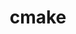 ---
title: "cmake"
layout: cache
categories: [package, develop-2025-01-19]
meta: {"versions": ["3.25.3", "3.31.4"], "compilers": ["gcc@=10.5.0", "gcc@=11.1.0", "gcc@=11.4.0", "gcc@=12.3.0", "gcc@=12.4.0", "gcc@=13.2.0", "gcc@=13.3.0", "gcc@=7.3.1", "gcc@=7.5.0", "gcc@=9.4.0", "oneapi@=2024.1.0", "oneapi@=2024.2.1"], "oss": ["amzn2", "centos7", "rhel8", "ubuntu18.04", "ubuntu20.04", "ubuntu22.04", "ubuntu24.04"], "platforms": ["linux"], "targets": ["aarch64", "neoverse_v1", "neoverse_v2", "ppc64le", "x86_64_v3", "x86_64_v4"], "stacks": ["aws-isc", "aws-isc-aarch64", "aws-pcluster-neoverse_v1", "aws-pcluster-x86_64_v4", "bootstrap-x86_64-linux-gnu", "build_systems", "data-vis-sdk", "developer-tools-aarch64-linux-gnu", "developer-tools-x86_64_v3-linux-gnu", "e4s", "e4s-neoverse-v2", "e4s-oneapi", "e4s-power", "e4s-rocm-external", "hep", "ml-linux-aarch64-cpu", "ml-linux-aarch64-cuda", "ml-linux-x86_64-cpu", "ml-linux-x86_64-cuda", "ml-linux-x86_64-rocm", "radiuss", "radiuss-aws", "radiuss-aws-aarch64", "root", "tutorial"], "num_specs": 32, "num_specs_by_stack": {"aws-isc-aarch64": 1, "root": 32, "radiuss-aws-aarch64": 2, "aws-pcluster-neoverse_v1": 1, "aws-pcluster-x86_64_v4": 4, "radiuss-aws": 2, "aws-isc": 1, "developer-tools-x86_64_v3-linux-gnu": 1, "developer-tools-aarch64-linux-gnu": 1, "radiuss": 2, "build_systems": 1, "e4s-power": 3, "data-vis-sdk": 1, "e4s-neoverse-v2": 3, "e4s-rocm-external": 2, "e4s": 4, "tutorial": 3, "hep": 1, "e4s-oneapi": 3, "ml-linux-aarch64-cuda": 1, "ml-linux-aarch64-cpu": 1, "ml-linux-x86_64-cpu": 1, "ml-linux-x86_64-rocm": 1, "ml-linux-x86_64-cuda": 1, "bootstrap-x86_64-linux-gnu": 1}}
spec_details: [{"hash": "6zzxxz7pikdz4veuvs2vqfwezx3jwy6p", "compiler": "gcc@=7.3.1", "versions": ["3.31.4"], "os": "amzn2", "platform": "linux", "target": "aarch64", "variants": ["build_system=generic", "build_type=Release", "~doc", "+ncurses", "+ownlibs", "~qtgui"], "stacks": ["aws-isc-aarch64", "root", "radiuss-aws-aarch64"], "size": "-", "tarball": "https://binaries.spack.io/develop-2025-01-19/build_cache/linux-amzn2-aarch64/gcc-7.3.1/cmake-3.31.4/linux-amzn2-aarch64-gcc-7.3.1-cmake-3.31.4-6zzxxz7pikdz4veuvs2vqfwezx3jwy6p.spack"}, {"hash": "px7cu2jz5fw54sazaiewmfvzilfanh55", "compiler": "gcc@=7.3.1", "versions": ["3.31.4"], "os": "amzn2", "platform": "linux", "target": "aarch64", "variants": ["build_system=generic", "build_type=Release", "~doc", "+ncurses", "+ownlibs", "~qtgui"], "stacks": ["root", "radiuss-aws-aarch64"], "size": "-", "tarball": "https://binaries.spack.io/develop-2025-01-19/build_cache/linux-amzn2-aarch64/gcc-7.3.1/cmake-3.31.4/linux-amzn2-aarch64-gcc-7.3.1-cmake-3.31.4-px7cu2jz5fw54sazaiewmfvzilfanh55.spack"}, {"hash": "7es5olh4mbnwvtm5ikkszryjjbarkevc", "compiler": "gcc@=12.4.0", "versions": ["3.31.4"], "os": "amzn2", "platform": "linux", "target": "neoverse_v1", "variants": ["build_system=generic", "build_type=Release", "~doc", "+ncurses", "+ownlibs", "~qtgui"], "stacks": ["root", "aws-pcluster-neoverse_v1"], "size": "-", "tarball": "https://binaries.spack.io/develop-2025-01-19/build_cache/linux-amzn2-neoverse_v1/gcc-12.4.0/cmake-3.31.4/linux-amzn2-neoverse_v1-gcc-12.4.0-cmake-3.31.4-7es5olh4mbnwvtm5ikkszryjjbarkevc.spack"}, {"hash": "sfkxdpttb6by5oaajoik6hp2vmc5thjq", "compiler": "gcc@=12.4.0", "versions": ["3.31.4"], "os": "amzn2", "platform": "linux", "target": "x86_64_v3", "variants": ["build_system=generic", "build_type=Release", "~doc", "+ncurses", "+ownlibs", "~qtgui"], "stacks": ["root", "aws-pcluster-x86_64_v4"], "size": "-", "tarball": "https://binaries.spack.io/develop-2025-01-19/build_cache/linux-amzn2-x86_64_v3/gcc-12.4.0/cmake-3.31.4/linux-amzn2-x86_64_v3-gcc-12.4.0-cmake-3.31.4-sfkxdpttb6by5oaajoik6hp2vmc5thjq.spack"}, {"hash": "263vbhwtin6cwbiehialko3ytcqvnvcw", "compiler": "gcc@=7.3.1", "versions": ["3.31.4"], "os": "amzn2", "platform": "linux", "target": "x86_64_v3", "variants": ["build_system=generic", "build_type=Release", "~doc", "+ncurses", "+ownlibs", "~qtgui"], "stacks": ["root", "radiuss-aws", "aws-isc"], "size": "-", "tarball": "https://binaries.spack.io/develop-2025-01-19/build_cache/linux-amzn2-x86_64_v3/gcc-7.3.1/cmake-3.31.4/linux-amzn2-x86_64_v3-gcc-7.3.1-cmake-3.31.4-263vbhwtin6cwbiehialko3ytcqvnvcw.spack"}, {"hash": "pw7gssoo7fxafok5mpruv5iv6ljxfb74", "compiler": "gcc@=7.3.1", "versions": ["3.31.4"], "os": "amzn2", "platform": "linux", "target": "x86_64_v3", "variants": ["build_system=generic", "build_type=Release", "~doc", "+ncurses", "+ownlibs", "~qtgui"], "stacks": ["root", "radiuss-aws"], "size": "-", "tarball": "https://binaries.spack.io/develop-2025-01-19/build_cache/linux-amzn2-x86_64_v3/gcc-7.3.1/cmake-3.31.4/linux-amzn2-x86_64_v3-gcc-7.3.1-cmake-3.31.4-pw7gssoo7fxafok5mpruv5iv6ljxfb74.spack"}, {"hash": "mlwq2xt3fcw6oyextq35lsra6k4tni53", "compiler": "oneapi@=2024.1.0", "versions": ["3.31.4"], "os": "amzn2", "platform": "linux", "target": "x86_64_v3", "variants": ["build_system=generic", "build_type=Release", "~doc", "+ncurses", "+ownlibs", "~qtgui"], "stacks": ["root", "aws-pcluster-x86_64_v4"], "size": "-", "tarball": "https://binaries.spack.io/develop-2025-01-19/build_cache/linux-amzn2-x86_64_v3/oneapi-2024.1.0/cmake-3.31.4/linux-amzn2-x86_64_v3-oneapi-2024.1.0-cmake-3.31.4-mlwq2xt3fcw6oyextq35lsra6k4tni53.spack"}, {"hash": "h3fy5agl4tawbdhpbhqzfonjdmpkcett", "compiler": "gcc@=12.4.0", "versions": ["3.31.4"], "os": "amzn2", "platform": "linux", "target": "x86_64_v4", "variants": ["build_system=generic", "build_type=Release", "~doc", "+ncurses", "+ownlibs", "~qtgui"], "stacks": ["root", "aws-pcluster-x86_64_v4"], "size": "-", "tarball": "https://binaries.spack.io/develop-2025-01-19/build_cache/linux-amzn2-x86_64_v4/gcc-12.4.0/cmake-3.31.4/linux-amzn2-x86_64_v4-gcc-12.4.0-cmake-3.31.4-h3fy5agl4tawbdhpbhqzfonjdmpkcett.spack"}, {"hash": "xid7avv66bmqik5w3ckdrtyae7xoxspn", "compiler": "oneapi@=2024.1.0", "versions": ["3.31.4"], "os": "amzn2", "platform": "linux", "target": "x86_64_v4", "variants": ["build_system=generic", "build_type=Release", "~doc", "+ncurses", "+ownlibs", "~qtgui"], "stacks": ["root", "aws-pcluster-x86_64_v4"], "size": "-", "tarball": "https://binaries.spack.io/develop-2025-01-19/build_cache/linux-amzn2-x86_64_v4/oneapi-2024.1.0/cmake-3.31.4/linux-amzn2-x86_64_v4-oneapi-2024.1.0-cmake-3.31.4-xid7avv66bmqik5w3ckdrtyae7xoxspn.spack"}, {"hash": "gzduxkpgut77rc2xlfrrtos3zzrhi3lw", "compiler": "gcc@=10.5.0", "versions": ["3.31.4"], "os": "centos7", "platform": "linux", "target": "x86_64_v3", "variants": ["build_system=generic", "build_type=Release", "~doc", "+ncurses", "+ownlibs", "~qtgui"], "stacks": ["root", "developer-tools-x86_64_v3-linux-gnu"], "size": "-", "tarball": "https://binaries.spack.io/develop-2025-01-19/build_cache/linux-centos7-x86_64_v3/gcc-10.5.0/cmake-3.31.4/linux-centos7-x86_64_v3-gcc-10.5.0-cmake-3.31.4-gzduxkpgut77rc2xlfrrtos3zzrhi3lw.spack"}, {"hash": "5pgykue5cskhvigkgj2vby6ly4unk4jv", "compiler": "gcc@=13.3.0", "versions": ["3.31.4"], "os": "rhel8", "platform": "linux", "target": "aarch64", "variants": ["build_system=generic", "build_type=Release", "~doc", "+ncurses", "+ownlibs", "~qtgui"], "stacks": ["root", "developer-tools-aarch64-linux-gnu"], "size": "-", "tarball": "https://binaries.spack.io/develop-2025-01-19/build_cache/linux-rhel8-aarch64/gcc-13.3.0/cmake-3.31.4/linux-rhel8-aarch64-gcc-13.3.0-cmake-3.31.4-5pgykue5cskhvigkgj2vby6ly4unk4jv.spack"}, {"hash": "z4e3rthdswepgr6eqpbshkwd2z63qv6j", "compiler": "gcc@=7.5.0", "versions": ["3.31.4"], "os": "ubuntu18.04", "platform": "linux", "target": "x86_64_v3", "variants": ["build_system=generic", "build_type=Release", "~doc", "+ncurses", "+ownlibs", "~qtgui"], "stacks": ["root", "radiuss", "build_systems"], "size": "-", "tarball": "https://binaries.spack.io/develop-2025-01-19/build_cache/linux-ubuntu18.04-x86_64_v3/gcc-7.5.0/cmake-3.31.4/linux-ubuntu18.04-x86_64_v3-gcc-7.5.0-cmake-3.31.4-z4e3rthdswepgr6eqpbshkwd2z63qv6j.spack"}, {"hash": "6thfj23w6cps3vowgo43lxze5xsczgjd", "compiler": "gcc@=7.5.0", "versions": ["3.31.4"], "os": "ubuntu18.04", "platform": "linux", "target": "x86_64_v3", "variants": ["build_system=generic", "build_type=Release", "~doc", "+ncurses", "+ownlibs", "~qtgui"], "stacks": ["root", "radiuss"], "size": "-", "tarball": "https://binaries.spack.io/develop-2025-01-19/build_cache/linux-ubuntu18.04-x86_64_v3/gcc-7.5.0/cmake-3.31.4/linux-ubuntu18.04-x86_64_v3-gcc-7.5.0-cmake-3.31.4-6thfj23w6cps3vowgo43lxze5xsczgjd.spack"}, {"hash": "ua7ptmjbzsuizc6ah5nc5v6y2djhxvsv", "compiler": "gcc@=9.4.0", "versions": ["3.31.4"], "os": "ubuntu20.04", "platform": "linux", "target": "ppc64le", "variants": ["build_system=generic", "build_type=Release", "~doc", "+ncurses", "+ownlibs", "~qtgui"], "stacks": ["root", "e4s-power"], "size": "-", "tarball": "https://binaries.spack.io/develop-2025-01-19/build_cache/linux-ubuntu20.04-ppc64le/gcc-9.4.0/cmake-3.31.4/linux-ubuntu20.04-ppc64le-gcc-9.4.0-cmake-3.31.4-ua7ptmjbzsuizc6ah5nc5v6y2djhxvsv.spack"}, {"hash": "otlpeyhf56hl36djw2e73sirxbrgofor", "compiler": "gcc@=9.4.0", "versions": ["3.31.4"], "os": "ubuntu20.04", "platform": "linux", "target": "ppc64le", "variants": ["build_system=generic", "build_type=Release", "~doc", "+ncurses", "+ownlibs", "~qtgui"], "stacks": ["root", "e4s-power"], "size": "-", "tarball": "https://binaries.spack.io/develop-2025-01-19/build_cache/linux-ubuntu20.04-ppc64le/gcc-9.4.0/cmake-3.31.4/linux-ubuntu20.04-ppc64le-gcc-9.4.0-cmake-3.31.4-otlpeyhf56hl36djw2e73sirxbrgofor.spack"}, {"hash": "uu5iu5qhcgauf3z2dmntnwcgtgd3j3sp", "compiler": "gcc@=9.4.0", "versions": ["3.25.3"], "os": "ubuntu20.04", "platform": "linux", "target": "ppc64le", "variants": ["build_system=generic", "build_type=Release", "~doc", "+ncurses", "+ownlibs", "patches=dbc3892", "~qtgui"], "stacks": ["root", "e4s-power"], "size": "-", "tarball": "https://binaries.spack.io/develop-2025-01-19/build_cache/linux-ubuntu20.04-ppc64le/gcc-9.4.0/cmake-3.25.3/linux-ubuntu20.04-ppc64le-gcc-9.4.0-cmake-3.25.3-uu5iu5qhcgauf3z2dmntnwcgtgd3j3sp.spack"}, {"hash": "pzgw4xkr5gy7zdwsyrcdmx5epljx7gij", "compiler": "gcc@=11.1.0", "versions": ["3.31.4"], "os": "ubuntu20.04", "platform": "linux", "target": "x86_64_v3", "variants": ["build_system=generic", "build_type=Release", "~doc", "+ncurses", "~ownlibs", "~qtgui"], "stacks": ["root", "data-vis-sdk"], "size": "-", "tarball": "https://binaries.spack.io/develop-2025-01-19/build_cache/linux-ubuntu20.04-x86_64_v3/gcc-11.1.0/cmake-3.31.4/linux-ubuntu20.04-x86_64_v3-gcc-11.1.0-cmake-3.31.4-pzgw4xkr5gy7zdwsyrcdmx5epljx7gij.spack"}, {"hash": "zx6asu3z4auy5ph42p7d4b6cmbayjovh", "compiler": "gcc@=11.4.0", "versions": ["3.31.4"], "os": "ubuntu22.04", "platform": "linux", "target": "neoverse_v2", "variants": ["build_system=generic", "build_type=Release", "~doc", "+ncurses", "+ownlibs", "~qtgui"], "stacks": ["root", "e4s-neoverse-v2"], "size": "-", "tarball": "https://binaries.spack.io/develop-2025-01-19/build_cache/linux-ubuntu22.04-neoverse_v2/gcc-11.4.0/cmake-3.31.4/linux-ubuntu22.04-neoverse_v2-gcc-11.4.0-cmake-3.31.4-zx6asu3z4auy5ph42p7d4b6cmbayjovh.spack"}, {"hash": "hgrtpzbnksjmufzdy46o5ry56cfl2yay", "compiler": "gcc@=11.4.0", "versions": ["3.31.4"], "os": "ubuntu22.04", "platform": "linux", "target": "neoverse_v2", "variants": ["build_system=generic", "build_type=Release", "~doc", "+ncurses", "+ownlibs", "~qtgui"], "stacks": ["root", "e4s-neoverse-v2"], "size": "-", "tarball": "https://binaries.spack.io/develop-2025-01-19/build_cache/linux-ubuntu22.04-neoverse_v2/gcc-11.4.0/cmake-3.31.4/linux-ubuntu22.04-neoverse_v2-gcc-11.4.0-cmake-3.31.4-hgrtpzbnksjmufzdy46o5ry56cfl2yay.spack"}, {"hash": "ac6fqehoyu6vekkd2uxs56wyibosy2wr", "compiler": "gcc@=11.4.0", "versions": ["3.25.3"], "os": "ubuntu22.04", "platform": "linux", "target": "neoverse_v2", "variants": ["build_system=generic", "build_type=Release", "~doc", "+ncurses", "+ownlibs", "patches=dbc3892", "~qtgui"], "stacks": ["root", "e4s-neoverse-v2"], "size": "-", "tarball": "https://binaries.spack.io/develop-2025-01-19/build_cache/linux-ubuntu22.04-neoverse_v2/gcc-11.4.0/cmake-3.25.3/linux-ubuntu22.04-neoverse_v2-gcc-11.4.0-cmake-3.25.3-ac6fqehoyu6vekkd2uxs56wyibosy2wr.spack"}, {"hash": "b3kir4xmdkspeei4jrubdlyccms6xjwg", "compiler": "gcc@=11.4.0", "versions": ["3.31.4"], "os": "ubuntu22.04", "platform": "linux", "target": "x86_64_v3", "variants": ["build_system=generic", "build_type=Release", "~doc", "+ncurses", "+ownlibs", "~qtgui"], "stacks": ["root", "e4s-rocm-external", "e4s", "tutorial"], "size": "-", "tarball": "https://binaries.spack.io/develop-2025-01-19/build_cache/linux-ubuntu22.04-x86_64_v3/gcc-11.4.0/cmake-3.31.4/linux-ubuntu22.04-x86_64_v3-gcc-11.4.0-cmake-3.31.4-b3kir4xmdkspeei4jrubdlyccms6xjwg.spack"}, {"hash": "es3fgyfyzytkuvtfctfwjdy3nddgsq3f", "compiler": "gcc@=11.4.0", "versions": ["3.31.4"], "os": "ubuntu22.04", "platform": "linux", "target": "x86_64_v3", "variants": ["build_system=generic", "build_type=Release", "~doc", "+ncurses", "+ownlibs", "~qtgui"], "stacks": ["root", "e4s"], "size": "-", "tarball": "https://binaries.spack.io/develop-2025-01-19/build_cache/linux-ubuntu22.04-x86_64_v3/gcc-11.4.0/cmake-3.31.4/linux-ubuntu22.04-x86_64_v3-gcc-11.4.0-cmake-3.31.4-es3fgyfyzytkuvtfctfwjdy3nddgsq3f.spack"}, {"hash": "v25gzujqom24m5p5j35w45dowlhv7sj2", "compiler": "gcc@=11.4.0", "versions": ["3.31.4"], "os": "ubuntu22.04", "platform": "linux", "target": "x86_64_v3", "variants": ["build_system=generic", "build_type=Release", "~doc", "+ncurses", "+ownlibs", "~qtgui"], "stacks": ["root", "hep"], "size": "-", "tarball": "https://binaries.spack.io/develop-2025-01-19/build_cache/linux-ubuntu22.04-x86_64_v3/gcc-11.4.0/cmake-3.31.4/linux-ubuntu22.04-x86_64_v3-gcc-11.4.0-cmake-3.31.4-v25gzujqom24m5p5j35w45dowlhv7sj2.spack"}, {"hash": "5igzl4dnsyczmypmpciipgwtzau5il37", "compiler": "gcc@=11.4.0", "versions": ["3.25.3"], "os": "ubuntu22.04", "platform": "linux", "target": "x86_64_v3", "variants": ["build_system=generic", "build_type=Release", "~doc", "+ncurses", "+ownlibs", "patches=dbc3892", "~qtgui"], "stacks": ["root", "e4s-rocm-external", "e4s"], "size": "-", "tarball": "https://binaries.spack.io/develop-2025-01-19/build_cache/linux-ubuntu22.04-x86_64_v3/gcc-11.4.0/cmake-3.25.3/linux-ubuntu22.04-x86_64_v3-gcc-11.4.0-cmake-3.25.3-5igzl4dnsyczmypmpciipgwtzau5il37.spack"}, {"hash": "f6bq7ucp27wlsbeqzpo2f5pvinazkpbp", "compiler": "gcc@=11.4.0", "versions": ["3.31.4"], "os": "ubuntu22.04", "platform": "linux", "target": "x86_64_v3", "variants": ["build_system=generic", "build_type=Release", "~doc", "+ncurses", "+ownlibs", "~qtgui"], "stacks": ["root", "e4s"], "size": "-", "tarball": "https://binaries.spack.io/develop-2025-01-19/build_cache/linux-ubuntu22.04-x86_64_v3/gcc-11.4.0/cmake-3.31.4/linux-ubuntu22.04-x86_64_v3-gcc-11.4.0-cmake-3.31.4-f6bq7ucp27wlsbeqzpo2f5pvinazkpbp.spack"}, {"hash": "mm2iqpfynhbept74hvm2h6med4c4drba", "compiler": "gcc@=11.4.0", "versions": ["3.31.4"], "os": "ubuntu22.04", "platform": "linux", "target": "x86_64_v3", "variants": ["build_system=generic", "build_type=Release", "~doc", "+ncurses", "+ownlibs", "~qtgui"], "stacks": ["root", "tutorial"], "size": "-", "tarball": "https://binaries.spack.io/develop-2025-01-19/build_cache/linux-ubuntu22.04-x86_64_v3/gcc-11.4.0/cmake-3.31.4/linux-ubuntu22.04-x86_64_v3-gcc-11.4.0-cmake-3.31.4-mm2iqpfynhbept74hvm2h6med4c4drba.spack"}, {"hash": "qfmoozklckgzvyxv5xe2sykubemycjgl", "compiler": "oneapi@=2024.2.1", "versions": ["3.31.4"], "os": "ubuntu22.04", "platform": "linux", "target": "x86_64_v3", "variants": ["build_system=generic", "build_type=Release", "~doc", "+ncurses", "+ownlibs", "~qtgui"], "stacks": ["root", "e4s-oneapi"], "size": "-", "tarball": "https://binaries.spack.io/develop-2025-01-19/build_cache/linux-ubuntu22.04-x86_64_v3/oneapi-2024.2.1/cmake-3.31.4/linux-ubuntu22.04-x86_64_v3-oneapi-2024.2.1-cmake-3.31.4-qfmoozklckgzvyxv5xe2sykubemycjgl.spack"}, {"hash": "pdepekym65pdi7bwqvvwobcofjqujb4b", "compiler": "oneapi@=2024.2.1", "versions": ["3.31.4"], "os": "ubuntu22.04", "platform": "linux", "target": "x86_64_v3", "variants": ["build_system=generic", "build_type=Release", "~doc", "+ncurses", "+ownlibs", "~qtgui"], "stacks": ["root", "e4s-oneapi"], "size": "-", "tarball": "https://binaries.spack.io/develop-2025-01-19/build_cache/linux-ubuntu22.04-x86_64_v3/oneapi-2024.2.1/cmake-3.31.4/linux-ubuntu22.04-x86_64_v3-oneapi-2024.2.1-cmake-3.31.4-pdepekym65pdi7bwqvvwobcofjqujb4b.spack"}, {"hash": "dxqc64hihsf7vcoornjknikagqm4p4rp", "compiler": "gcc@=12.3.0", "versions": ["3.31.4"], "os": "ubuntu22.04", "platform": "linux", "target": "x86_64_v3", "variants": ["build_system=generic", "build_type=Release", "~doc", "+ncurses", "+ownlibs", "~qtgui"], "stacks": ["root", "tutorial"], "size": "-", "tarball": "https://binaries.spack.io/develop-2025-01-19/build_cache/linux-ubuntu22.04-x86_64_v3/gcc-12.3.0/cmake-3.31.4/linux-ubuntu22.04-x86_64_v3-gcc-12.3.0-cmake-3.31.4-dxqc64hihsf7vcoornjknikagqm4p4rp.spack"}, {"hash": "ecfucjhevztsopv77rcr5by5ralwwsl5", "compiler": "oneapi@=2024.2.1", "versions": ["3.25.3"], "os": "ubuntu22.04", "platform": "linux", "target": "x86_64_v3", "variants": ["build_system=generic", "build_type=Release", "~doc", "+ncurses", "+ownlibs", "patches=dbc3892", "~qtgui"], "stacks": ["root", "e4s-oneapi"], "size": "-", "tarball": "https://binaries.spack.io/develop-2025-01-19/build_cache/linux-ubuntu22.04-x86_64_v3/oneapi-2024.2.1/cmake-3.25.3/linux-ubuntu22.04-x86_64_v3-oneapi-2024.2.1-cmake-3.25.3-ecfucjhevztsopv77rcr5by5ralwwsl5.spack"}, {"hash": "bfl5s52ppf5lhrwv3lyxyo6wj3lyowhy", "compiler": "gcc@=13.2.0", "versions": ["3.31.4"], "os": "ubuntu24.04", "platform": "linux", "target": "aarch64", "variants": ["build_system=generic", "build_type=Release", "~doc", "+ncurses", "+ownlibs", "~qtgui"], "stacks": ["root", "ml-linux-aarch64-cuda", "ml-linux-aarch64-cpu"], "size": "-", "tarball": "https://binaries.spack.io/develop-2025-01-19/build_cache/linux-ubuntu24.04-aarch64/gcc-13.2.0/cmake-3.31.4/linux-ubuntu24.04-aarch64-gcc-13.2.0-cmake-3.31.4-bfl5s52ppf5lhrwv3lyxyo6wj3lyowhy.spack"}, {"hash": "hcuqrjfn4aeqmqd6xg7uaeqkihcg6ia4", "compiler": "gcc@=13.2.0", "versions": ["3.31.4"], "os": "ubuntu24.04", "platform": "linux", "target": "x86_64_v3", "variants": ["build_system=generic", "build_type=Release", "~doc", "+ncurses", "+ownlibs", "~qtgui"], "stacks": ["ml-linux-x86_64-cpu", "ml-linux-x86_64-rocm", "root", "ml-linux-x86_64-cuda", "bootstrap-x86_64-linux-gnu"], "size": "-", "tarball": "https://binaries.spack.io/develop-2025-01-19/build_cache/linux-ubuntu24.04-x86_64_v3/gcc-13.2.0/cmake-3.31.4/linux-ubuntu24.04-x86_64_v3-gcc-13.2.0-cmake-3.31.4-hcuqrjfn4aeqmqd6xg7uaeqkihcg6ia4.spack"}]
---